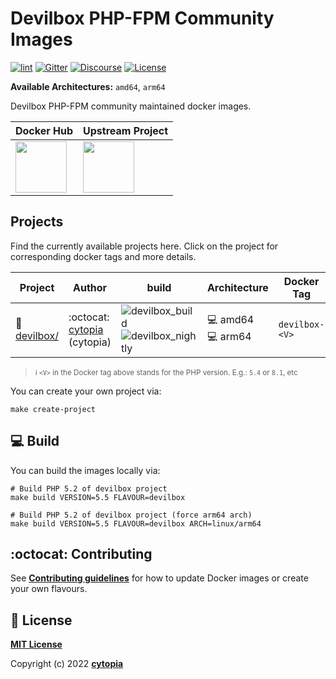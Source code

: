 # Devilbox PHP-FPM Community Images

[![lint](https://github.com/devilbox/docker-php-fpm-community/workflows/lint/badge.svg)](https://github.com/devilbox/docker-php-fpm-community/actions?workflow=lint)
[![Gitter](https://badges.gitter.im/devilbox/Lobby.svg)](https://gitter.im/devilbox/Lobby?utm_source=badge&utm_medium=badge&utm_campaign=pr-badge&utm_content=badge)
[![Discourse](https://img.shields.io/discourse/https/devilbox.discourse.group/status.svg?colorB=%234CB697)](https://devilbox.discourse.group)
[![License](https://img.shields.io/badge/license-MIT-%233DA639.svg)](https://opensource.org/licenses/MIT)

**Available Architectures:**  `amd64`, `arm64`

Devilbox PHP-FPM community maintained docker images.

| Docker Hub | Upstream Project |
|------------|------------------|
| <a href="https://hub.docker.com/r/devilbox/php-fpm-community"><img height="82px" src="http://dockeri.co/image/devilbox/php-fpm-community" /></a> | <a href="https://github.com/cytopia/devilbox" ><img height="82px" src="https://raw.githubusercontent.com/devilbox/artwork/master/submissions_banner/cytopia/01/png/banner_256_trans.png" /></a> |


## Projects

Find the currently available projects here. Click on the project for corresponding docker tags and more details.

<!-- PROJECTS_START -->
| Project                               | Author                                          | build                                         | Architecture                          | Docker Tag                   |
|---------------------------------------|-------------------------------------------------|-----------------------------------------------|---------------------------------------|------------------------------|
| :file_folder: [devilbox/]             | :octocat: [cytopia] (cytopia)                   | ![devilbox_build]<br/>![devilbox_nightly]     | :computer: amd64<br/>:computer: arm64 | `devilbox-<V>`               |


[devilbox/]: Dockerfiles/devilbox
[cytopia]: https://github.com/cytopia
[devilbox_build]: https://github.com/devilbox/docker-php-fpm-community/workflows/devilbox_build/badge.svg
[devilbox_nightly]: https://github.com/devilbox/docker-php-fpm-community/workflows/devilbox_nightly/badge.svg
> <sup> :information_source: `<V>` in the Docker tag above stands for the PHP version. E.g.: `5.4` or `8.1`, etc</sup>
<!-- PROJECTS_END -->

You can create your own project via:
```shell
make create-project
```


## :computer: Build

You can build the images locally via:
```shell
# Build PHP 5.2 of devilbox project
make build VERSION=5.5 FLAVOUR=devilbox

# Build PHP 5.2 of devilbox project (force arm64 arch)
make build VERSION=5.5 FLAVOUR=devilbox ARCH=linux/arm64
```


## :octocat: Contributing

See **[Contributing guidelines](CONTRIBUTING.md)** for how to update Docker images or create your own flavours.


## :page_facing_up: License

**[MIT License](LICENSE)**

Copyright (c) 2022 **[cytopia](https://github.com/cytopia)**
